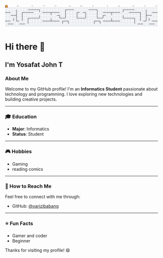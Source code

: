 <picture>
  <source media="(prefers-color-scheme: dark)" srcset="https://raw.githubusercontent.com/varizibabang/varizibabang/output/pacman-contribution-graph-dark.svg">
  <source media="(prefers-color-scheme: light)" srcset="https://raw.githubusercontent.com/varizibabang/varizibabang/output/pacman-contribution-graph.svg">
  <img alt="pacman contribution graph" src="https://raw.githubusercontent.com/varizibabang/varizibabang/output/pacman-contribution-graph.svg">
</picture>

###

# Hi there 👋

## I'm Yosafat John T

### About Me
Welcome to my GitHub profile! I'm an **Informatics Student** passionate about technology and programming. I love exploring new technologies and building creative projects.

---

### 🎓 Education
- **Major**: Informatics
- **Status**: Student

---

### 🎮 Hobbies
- Gaming
- reading comics

---

### 📱 How to Reach Me
Feel free to connect with me through:
- GitHub: [@varizibabang](https://github.com/varizibabang)

---

### ⭐ Fun Facts
- Gamer and coder
- Beginner

Thanks for visiting my profile! 😄
